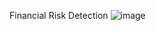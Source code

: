 Financial Risk Detection
![image](https://github.com/nandakishore2696/Financial_risk_Detection/assets/139628432/ad45d83c-1c0c-4db1-a4ba-d100c6724e9c)
